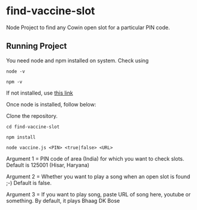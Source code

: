 # find-vaccine-slot
Node Project to find any Cowin open slot for a particular PIN code.

## Running Project
You need node and npm installed on system. Check using

    node -v

    npm -v



If not installed, use [this link](https://nodejs.org/en/download/)

Once node is installed, follow below:


Clone the repository.

    cd find-vaccine-slot

    npm install

    node vaccine.js <PIN> <true|false> <URL>



Argument 1 = PIN code of area (India) for which you want to check slots. Default is 125001 (Hisar, Haryana)

Argument 2 = Whether you want to play a song when an open slot is found ;-) Default is false.

Argument 3 = If you want to play song, paste URL of song here, youtube or something. By default, it plays Bhaag DK Bose